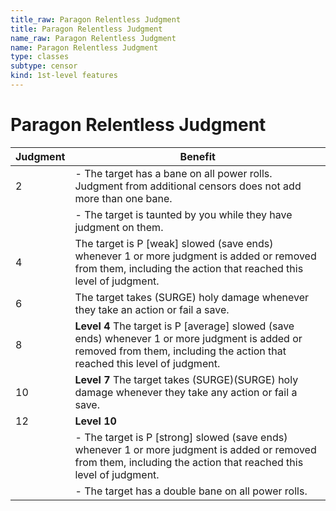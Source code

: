 ```yaml
---
title_raw: Paragon Relentless Judgment
title: Paragon Relentless Judgment
name_raw: Paragon Relentless Judgment
name: Paragon Relentless Judgment
type: classes
subtype: censor
kind: 1st-level features
---
```


# Paragon Relentless Judgment

| Judgment | Benefit                                                                                                                                                                         |
| -------- | ------------------------------------------------------------------------------------------------------------------------------------------------------------------------------- |
| 2        | - The target has a bane on all power rolls. Judgment from additional censors does not add more than one bane.                                                                   |
|          | - The target is taunted by you while they have judgment on them.                                                                                                                |
| 4        | The target is P \[weak\] slowed (save ends) whenever 1 or more judgment is added or removed from them, including the action that reached this level of judgment.                |
| 6        | The target takes (SURGE) holy damage whenever they take an action or fail a save.                                                                                               |
| 8        | **Level 4** The target is P \[average\] slowed (save ends) whenever 1 or more judgment is added or removed from them, including the action that reached this level of judgment. |
| 10       | **Level 7** The target takes (SURGE)(SURGE) holy damage whenever they take any action or fail a save.                                                                           |
| 12       | **Level 10**                                                                                                                                                                    |
|          | - The target is P \[strong\] slowed (save ends) whenever 1 or more judgment is added or removed from them, including the action that reached this level of judgment.            |
|          | - The target has a double bane on all power rolls.                                                                                                                              |
